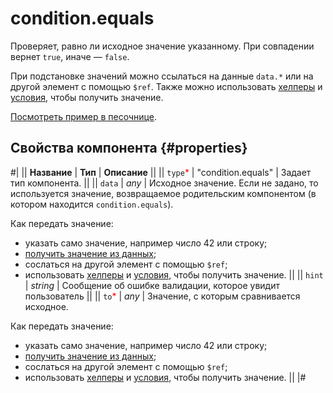 # condition.equals

Проверяет, равно ли исходное значение указанному. При совпадении вернет `true`, иначе — `false`.

При подстановке значений можно ссылаться на данные `data.*` или на другой элемент с помощью `$ref`. Также можно использовать [хелперы](helpers.md) и [условия](conditions.md), чтобы получить значение.

[Посмотреть пример в песочнице](https://clck.ru/QMmPE).

## Свойства компонента {#properties}

#|
|| **Название** | **Тип** | **Описание** ||
|| `type`<span style="color: red">\*</span> | "condition.equals" | Задает тип компонента. ||
|| `data` | _any_ | Исходное значение. Если не задано, то используется значение, возвращаемое родительским компонентом (в котором находится `condition.equals`).

Как передать значение:

- указать само значение, например число 42 или строку;
- [получить значение из данных](../operations/work-with-data.md);
- сослаться на другой элемент с помощью `$ref`;
- использовать [хелперы](helpers.md) и [условия](conditions.md), чтобы получить значение. ||
  || `hint` | _string_ | Сообщение об ошибке валидации, которое увидит пользователь ||
  || `to`<span style="color: red">\*</span> | _any_ | Значение, c которым сравнивается исходное.

Как передать значение:

- указать само значение, например число 42 или строку;
- [получить значение из данных](../operations/work-with-data.md);
- сослаться на другой элемент с помощью `$ref`;
- использовать [хелперы](helpers.md) и [условия](conditions.md), чтобы получить значение. ||
  |#
